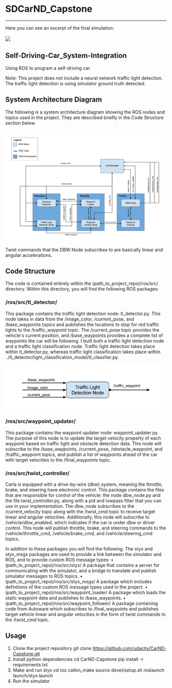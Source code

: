 # SDCarND_Capstone
____________________________________________
Here you can see an excerpt of the final simulation:<br><br>
![](imgs/anim7.gif)

## Self-Driving-Car_System-Integration
Using ROS to program a self-driving car.

Note: This project does not include a neural network traffic light detection. The traffic light detection is using simulator ground truth detected.


## System Architecture Diagram
The following is a system architecture diagram showing the ROS nodes and topics used in the project. They are described briefly in the Code Structure section below.

[image1]: ./imgs/SystemArchitecture.png "SystemArchitecture"
![alt text][image1]

Twist commands that the DBW Node subscribes to are basically linear and angular accelerations.
## Code Structure

The code is contained entirely within the (path_to_project_repo)/ros/src/ directory. Within this directory, you will find the following ROS packages:
### /ros/src/tl_detector/
This package contains the traffic light detection node: tl_detector.py. This node takes in data from the /image_color, /current_pose, and /base_waypoints topics and publishes the locations to stop for red traffic lights to the /traffic_waypoint topic.
The /current_pose topic provides the vehicle's current position, and /base_waypoints provides a complete list of waypoints the car will be following.
I built both a traffic light detection node and a traffic light classification node. Traffic light detection takes place within tl_detector.py, whereas traffic light classification takes place within ../tl_detector/light_classification_model/tl_classfier.py. 

[image2]: ./imgs/tlDetection.png "tlDetection"
![alt text][image2]

### /ros/src/waypoint_updater/
This package contains the waypoint updater node: waypoint_updater.py. The purpose of this node is to update the target velocity property of each waypoint based on traffic light and obstacle detection data. This node will subscribe to the /base_waypoints, /current_pose, /obstacle_waypoint, and /traffic_waypoint topics, and publish a list of waypoints ahead of the car with target velocities to the /final_waypoints topic.
 
### /ros/src/twist_controller/
Carla is equipped with a drive-by-wire (dbw) system, meaning the throttle, brake, and steering have electronic control. This package contains the files that are responsible for control of the vehicle: the node dbw_node.py and the file twist_controller.py, along with a pid and lowpass filter that you can use in your implementation. The dbw_node subscribes to the /current_velocity topic along with the /twist_cmd topic to receive target linear and angular velocities. Additionally, this node will subscribe to /vehicle/dbw_enabled, which indicates if the car is under dbw or driver control. This node will publish throttle, brake, and steering commands to the /vehicle/throttle_cmd, /vehicle/brake_cmd, and /vehicle/steering_cmd topics.
 
In addition to these packages you will find the following. The styx and styx_msgs packages are used to provide a link between the simulator and ROS, and to provide custom ROS message types:
•	(path_to_project_repo)/ros/src/styx/ A package that contains a server for communicating with the simulator, and a bridge to translate and publish simulator messages to ROS topics.
•	(path_to_project_repo)/ros/src/styx_msgs/ A package which includes definitions of the custom ROS message types used in the project.
•	(path_to_project_repo)/ros/src/waypoint_loader/ A package which loads the static waypoint data and publishes to /base_waypoints.
•	(path_to_project_repo)/ros/src/waypoint_follower/ A package containing code from Autoware which subscribes to /final_waypoints and publishes target vehicle linear and angular velocities in the form of twist commands to the /twist_cmd topic.
## Usage
1.	Clone the project repository
git clone https://github.com/udacity/CarND-Capstone.git
2.	Install python dependencies
cd CarND-Capstone
pip install -r requirements.txt
3.	Make and run styx
cd ros
catkin_make
source devel/setup.sh
roslaunch launch/styx.launch
4.	Run the simulator
